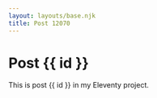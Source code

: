 ```yaml
---
layout: layouts/base.njk
title: Post 12070
---
```


# Post {{ id }}

This is post {{ id }} in my Eleventy project.
